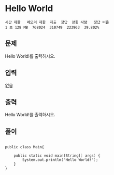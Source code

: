 # Hello World 
``` 
시간 제한	메모리 제한	제출	정답	맞힌 사람	정답 비율
1 초	128 MB	768024	310749	223963	39.802%
```
## 문제
Hello World!를 출력하시오.

## 입력
없음

## 출력
Hello World!를 출력하시오.

## 풀이
```

public class Main{

    public static void main(String[] args) {
        System.out.println("Hello World!");
    }
}
```
